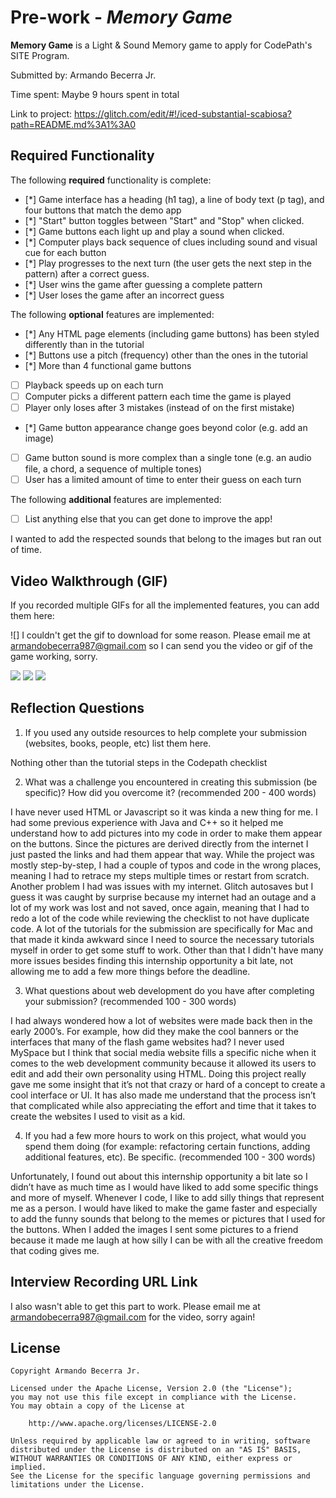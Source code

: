 # Pre-work - *Memory Game*

**Memory Game** is a Light & Sound Memory game to apply for CodePath's SITE Program. 

Submitted by: Armando Becerra Jr.

Time spent: Maybe 9 hours spent in total

Link to project: https://glitch.com/edit/#!/iced-substantial-scabiosa?path=README.md%3A1%3A0

## Required Functionality

The following **required** functionality is complete:

* [*] Game interface has a heading (h1 tag), a line of body text (p tag), and four buttons that match the demo app
* [*] "Start" button toggles between "Start" and "Stop" when clicked. 
* [*] Game buttons each light up and play a sound when clicked. 
* [*] Computer plays back sequence of clues including sound and visual cue for each button
* [*] Play progresses to the next turn (the user gets the next step in the pattern) after a correct guess. 
* [*] User wins the game after guessing a complete pattern
* [*] User loses the game after an incorrect guess

The following **optional** features are implemented:

* [*] Any HTML page elements (including game buttons) has been styled differently than in the tutorial
* [*] Buttons use a pitch (frequency) other than the ones in the tutorial
* [*] More than 4 functional game buttons
* [ ] Playback speeds up on each turn
* [ ] Computer picks a different pattern each time the game is played
* [ ] Player only loses after 3 mistakes (instead of on the first mistake)
* [*] Game button appearance change goes beyond color (e.g. add an image)
* [ ] Game button sound is more complex than a single tone (e.g. an audio file, a chord, a sequence of multiple tones)
* [ ] User has a limited amount of time to enter their guess on each turn

The following **additional** features are implemented:

- [ ] List anything else that you can get done to improve the app!
 
 I wanted to add the respected sounds that belong to the images but ran out of time.

## Video Walkthrough (GIF)

If you recorded multiple GIFs for all the implemented features, you can add them here:

![] I couldn't get the gif to download for some reason.
     Please email me at armandobecerra987@gmail.com so I can send you the video or gif of the game working, sorry.
     
![](gif2-link-here)
![](gif3-link-here)
![](gif4-link-here)

## Reflection Questions
1. If you used any outside resources to help complete your submission (websites, books, people, etc) list them here. 

Nothing other than the tutorial steps in the Codepath checklist

2. What was a challenge you encountered in creating this submission (be specific)? How did you overcome it? (recommended 200 - 400 words)

I have never used HTML or Javascript so it was kinda a new thing for me.
I had some previous experience with Java and C++ so it helped me understand how to add pictures into my code in order to make them appear on the buttons.
Since the pictures are derived directly from the internet I just pasted the links and had them appear that way.
While the project was mostly step-by-step, I had a couple of typos and code in the wrong places, meaning I had to retrace my steps multiple times or restart from scratch.
Another problem I had was issues with my internet. Glitch autosaves but I guess it was caught by surprise because my internet had an outage and a lot of my work was lost and not saved, once again, meaning that I had to redo a lot of the code while reviewing the checklist to not have duplicate code.
A lot of the tutorials for the submission are specifically for Mac and that made it kinda awkward since I need to source the necessary tutorials myself in order to get some stuff to work.
Other than that I didn't have many more issues besides finding this internship opportunity a bit late, not allowing me to add a few more things before the deadline.

3. What questions about web development do you have after completing your submission? (recommended 100 - 300 words) 

I had always wondered how a lot of websites were made back then in the early 2000’s.
For example, how did they make the cool banners or the interfaces that many of the flash game websites had?
I never used MySpace but I think that social media website fills a specific niche when it comes to the web development community because it allowed its users to edit and add their own personality using HTML.
Doing this project really gave me some insight that it’s not that crazy or hard of a concept to create a cool interface or UI.
It has also made me understand that the process isn’t that complicated while also appreciating the effort and time that it takes to create the websites I used to visit as a kid.

4. If you had a few more hours to work on this project, what would you spend them doing (for example: refactoring certain functions, adding additional features, etc). Be specific. (recommended 100 - 300 words) 

Unfortunately, I found out about this internship opportunity a bit late so I didn’t have as much time as I would have liked to add some specific things and more of myself.
Whenever I code, I like to add silly things that represent me as a person.
I would have liked to make the game faster and especially to add the funny sounds that belong to the memes or pictures that I used for the buttons.
When I added the images I sent some pictures to a friend because it made me laugh at how silly I can be with all the creative freedom that coding gives me.




## Interview Recording URL Link

I also wasn't able to get this part to work. Please email me at armandobecerra987@gmail.com for the video, sorry again!


## License

    Copyright Armando Becerra Jr.

    Licensed under the Apache License, Version 2.0 (the "License");
    you may not use this file except in compliance with the License.
    You may obtain a copy of the License at

        http://www.apache.org/licenses/LICENSE-2.0

    Unless required by applicable law or agreed to in writing, software
    distributed under the License is distributed on an "AS IS" BASIS,
    WITHOUT WARRANTIES OR CONDITIONS OF ANY KIND, either express or implied.
    See the License for the specific language governing permissions and
    limitations under the License.

